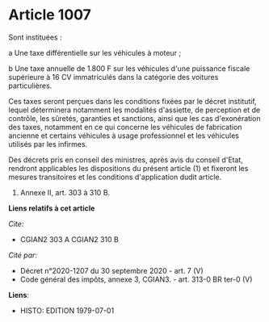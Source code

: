 # Article 1007

Sont instituées :

a  Une taxe différentielle sur les véhicules à moteur ;

b  Une taxe annuelle de 1.800 F sur les véhicules d'une puissance fiscale supérieure à 16 CV immatriculés dans la catégorie
des voitures particulières.

Ces taxes seront perçues dans les conditions fixées par le décret institutif, lequel déterminera notamment les modalités
d'assiette, de perception et de contrôle, les sûretés, garanties et sanctions, ainsi que les cas d'exonération des taxes,
notamment en ce qui concerne les véhicules de fabrication ancienne et certains véhicules à usage professionnel et les
véhicules utilisés par les infirmes.

Des décrets pris en conseil des ministres, après avis du conseil d'Etat, rendront applicables les dispositions du présent
article (1) et fixeront les mesures transitoires et les conditions d'application dudit article.

1) Annexe II, art. 303 à 310 B.

**Liens relatifs à cet article**

_Cite_:

  - CGIAN2 303 A CGIAN2 310 B

_Cité par_:

  - Décret n°2020-1207 du 30 septembre 2020 - art. 7 (V)
  - Code général des impôts, annexe 3, CGIAN3. - art. 313-0 BR ter-0 (V)

**Liens**:

  - HISTO: EDITION 1979-07-01
